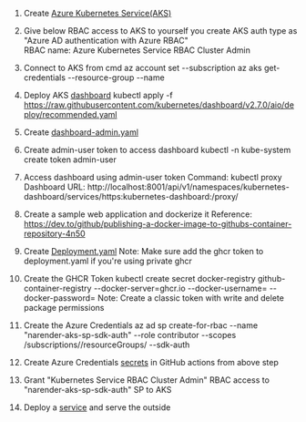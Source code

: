 1. Create [Azure Kubernetes Service(AKS)](https://learn.microsoft.com/en-us/azure/aks/learn/quick-kubernetes-deploy-portal?tabs=azure-cli)

2. Give below RBAC access to AKS to yourself you create AKS auth type as "Azure AD authentication with Azure RBAC"<br/>
     RBAC name: Azure Kubernetes Service RBAC Cluster Admin

3. Connect to AKS from cmd
    az account set --subscription <subscription-id>
    az aks get-credentials --resource-group <resource-group-name> --name <aks-name>

4. Deploy AKS [dashboard](https://kubernetes.io/docs/tasks/access-application-cluster/web-ui-dashboard/)
    kubectl apply -f https://raw.githubusercontent.com/kubernetes/dashboard/v2.7.0/aio/deploy/recommended.yaml

5. Create [dashboard-admin.yaml](https://github.com/khandelwal-arpit/kubernetes-starterkit/blob/master/dashboard-admin.yaml)

6. Create admin-user token to access dashboard
    kubectl -n kube-system create token admin-user   

7. Access dashboard using admin-user token
    Command: kubectl proxy
    Dashboard URL: http://localhost:8001/api/v1/namespaces/kubernetes-dashboard/services/https:kubernetes-dashboard:/proxy/

8. Create a sample web application and dockerize it
    Reference: https://dev.to/github/publishing-a-docker-image-to-githubs-container-repository-4n50

9. Create [Deployment.yaml](https://kubernetes.io/docs/concepts/workloads/controllers/deployment/#creating-a-deployment)
    Note: Make sure add the ghcr token to deployment.yaml if you're using private ghcr
    
10. Create the GHCR Token
    kubectl create secret docker-registry github-container-registry  --docker-server=ghcr.io --docker-username=<your-github-id> --docker-password=<your-github-classic-token>
    Note: Create a classic token with write and delete package permissions

11. Create the Azure Credentials
    az ad sp create-for-rbac --name "narender-aks-sp-sdk-auth" --role contributor --scopes /subscriptions/<subscription-id>/resourceGroups/<resource-group-name> --sdk-auth  

12.  Create Azure Credentials [secrets](https://docs.github.com/en/actions/security-guides/using-secrets-in-github-actions#creating-secrets-for-a-repository) in GitHub actions from above step

13.  Grant "Kubernetes Service RBAC Cluster Admin" RBAC access to "narender-aks-sp-sdk-auth" SP to AKS

14.  Deploy a [service](https://kubernetes.io/docs/concepts/services-networking/service/#defining-a-service) and serve the outside
